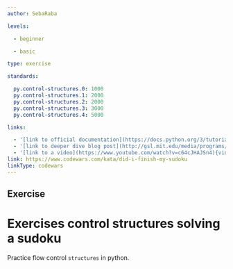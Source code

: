 ```yaml
---
author: SebaRaba

levels:

  - beginner

  - basic

type: exercise

standards:

  py.control-structures.0: 1000
  py.control-structures.1: 2000
  py.control-structures.2: 2000
  py.control-structures.3: 3000
  py.control-structures.4: 5000

links:

  - '[link to official documentation](https://docs.python.org/3/tutorial/controlflow.html){website}'
  - '[link to deeper dive blog post](http://gsl.mit.edu/media/programs/sri-lanka-summer-2011/materials/t-l03.pdf){website}'
  - '[link to a video](https://www.youtube.com/watch?v=c64cJHAJSn4){video}'
link: https://www.codewars.com/kata/did-i-finish-my-sudoku
linkType: codewars
---
```

## Exercise
# Exercises control structures solving a sudoku

Practice flow control `structures` in python.